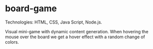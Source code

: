 # board-game

Technologies: HTML, CSS, Java Script, Node.js.

Visual mini-game with dynamic content generation. When hovering the mouse over the board we get a hover effect with a random change of colors.
